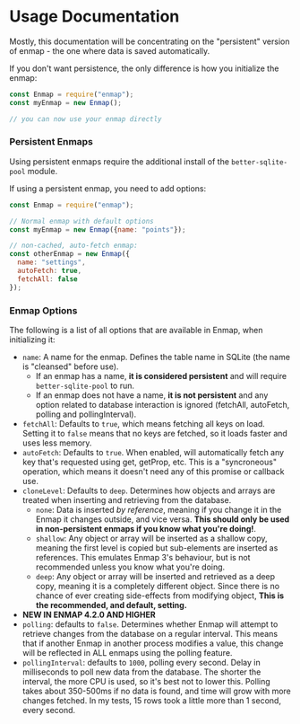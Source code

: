 # Usage Documentation

Mostly, this documentation will be concentrating on the "persistent" version of enmap - the one where data is saved automatically.

If you don't want persistence, the only difference is how you initialize the enmap: 

```javascript
const Enmap = require("enmap");
const myEnmap = new Enmap();

// you can now use your enmap directly
```

### Persistent Enmaps

Using persistent enmaps require the additional install of the `better-sqlite-pool` module. 

If using a persistent enmap, you need to add options: 

```javascript
const Enmap = require("enmap");

// Normal enmap with default options
const myEnmap = new Enmap({name: "points"});

// non-cached, auto-fetch enmap: 
const otherEnmap = new Enmap({
  name: "settings",
  autoFetch: true,
  fetchAll: false
});
```

### Enmap Options

The following is a list of all options that are available in Enmap, when initializing it: 

* `name`: A name for the enmap. Defines the table name in SQLite \(the name is "cleansed" before use\). 
  * If an enmap has a name, **it is considered persistent** and will require `better-sqlite-pool` to run.
  * If an enmap does not have a name, **it is not persistent** and any option related to database interaction is ignored \(fetchAll, autoFetch, polling and pollingInterval\).
* `fetchAll`: Defaults to `true`, which means fetching all keys on load. Setting it to `false` means that no keys are fetched, so it loads faster and uses less memory. 
* `autoFetch`: Defaults to `true`. When enabled, will automatically fetch any key that's requested using get, getProp, etc. This is a "syncroneous" operation, which means it doesn't need any of this promise or callback use.
* `cloneLevel`: Defaults to `deep`. Determines how objects and arrays are treated when inserting and retrieving from the database.
  * `none`: Data is inserted _by reference_, meaning if you change it in the Enmap it changes outside, and vice versa. **This should only be used in non-persistent enmaps if you know what you're doing!**.
  * `shallow`: Any object or array will be inserted as a shallow copy, meaning the first level is copied but sub-elements are inserted as references. This emulates Enmap 3's behaviour, but is not recommended unless you know what you're doing.
  * `deep`: Any object or array will be inserted and retrieved as a deep copy, meaning it is a completely different object. Since there is no chance of ever creating side-effects from modifying object, **This is the recommended, and default, setting.**
* **NEW IN ENMAP 4.2.0 AND HIGHER**
* `polling`: defaults to `false`. Determines whether Enmap will attempt to retrieve changes from the database on a regular interval. This means that if another Enmap in another process modifies a value, this change will be reflected in ALL enmaps using the polling feature. 
* `pollingInterval`: defaults to `1000`, polling every second. Delay in milliseconds to poll new data from the database. The shorter the interval, the more CPU is used, so it's best not to lower this. Polling takes about 350-500ms if no data is found, and time will grow with more changes fetched. In my tests, 15 rows took a little more than 1 second, every second. 

